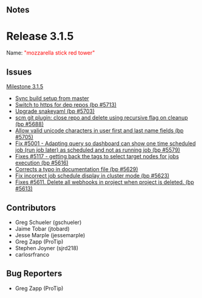## Notes

# Release 3.1.5

Name: <span style="color: red"><span class="glyphicon glyphicon-tower"></span> "mozzarella stick red tower"</span>


## Issues

[Milestone 3.1.5](https://github.com/rundeck/rundeck/milestone/134)

* [Sync build setup from master](https://github.com/rundeck/rundeck/pull/5741)
* [Switch to https for dep repos (bp #5713)](https://github.com/rundeck/rundeck/pull/5728)
* [Upgrade snakeyaml (bp #5703)](https://github.com/rundeck/rundeck/pull/5726)
* [scm git plugin: close repo and delete using recursive flag on cleanup (bp #5688)](https://github.com/rundeck/rundeck/pull/5724)
* [Allow valid unicode characters in user first and last name fields (bp #5705)](https://github.com/rundeck/rundeck/pull/5718)
* [Fix #5001 - Adapting query so dashboard can show one time scheduled job (run job later) as scheduled and not as running job (bp #5579)](https://github.com/rundeck/rundeck/pull/5664)
* [Fixes #5117 - getting back the tags to select target nodes for jobs execution (bp #5616)](https://github.com/rundeck/rundeck/pull/5661)
* [Corrects a typo in documentation file (bp #5629)](https://github.com/rundeck/rundeck/pull/5643)
* [ Fix incorrect job schedule display in cluster mode (bp #5623)](https://github.com/rundeck/rundeck/pull/5641)
* [Fixes #5611. Delete all webhooks in project when project is deleted. (bp #5613)](https://github.com/rundeck/rundeck/pull/5614)

## Contributors

* Greg Schueler (gschueler)
* Jaime Tobar (jtobard)
* Jesse Marple (jessemarple)
* Greg Zapp (ProTip)
* Stephen Joyner (sjrd218)
* carlosrfranco

## Bug Reporters

* Greg Zapp (ProTip)